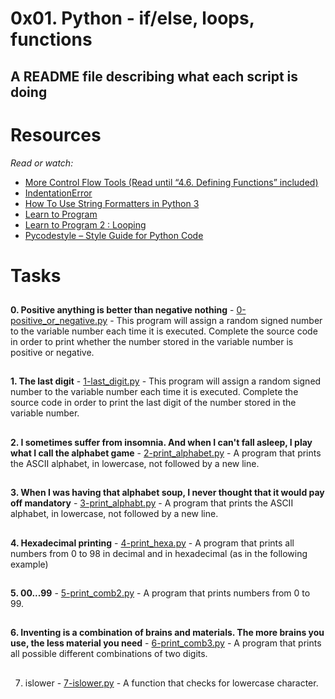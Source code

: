 # 0x01. Python - if/else, loops, functions

## A README file describing what each script is doing

# Resources
_Read or watch:_

 * [More Control Flow Tools (Read until “4.6. Defining Functions” included)](https://docs.python.org/3/tutorial/controlflow.html)
 * [IndentationError](https://www.youtube.com/watch?v=1QXOd2ZQs-Q)
 * [How To Use String Formatters in Python 3](https://www.digitalocean.com/community/tutorials/how-to-use-string-formatters-in-python-3)
 * [Learn to Program](https://www.youtube.com/playlist?list=PLGLfVvz_LVvTn3cK5e6LjhgGiSeVlIRwt)
 * [Learn to Program 2 : Looping](https://www.youtube.com/playlist?list=PLGLfVvz_LVvTn3cK5e6LjhgGiSeVlIRwt)
 * [Pycodestyle – Style Guide for Python Code](https://pypi.org/project/pycodestyle/)

##
# Tasks
##

__0. Positive anything is better than negative nothing__ - [0-positive_or_negative.py](./0-positive_or_negative.py) - This program will assign a random signed number to the variable number each time it is executed. Complete the source code in order to print whether the number stored in the variable number is positive or negative.
##
__1. The last digit__ - [1-last_digit.py](./1-last_digit.py) - This program will assign a random signed number to the variable number each time it is executed. Complete the source code in order to print the last digit of the number stored in the variable number.
##
__2. I sometimes suffer from insomnia. And when I can't fall asleep, I play what I call the alphabet game__ - [2-print_alphabet.py](./2-print_alphabet.py) - A program that prints the ASCII alphabet, in lowercase, not followed by a new line.
##
__3. When I was having that alphabet soup, I never thought that it would pay off
mandatory__ - [3-print_alphabt.py](./3-print_alphabt.py) - A program that prints the ASCII alphabet, in lowercase, not followed by a new line.
##
__4. Hexadecimal printing__ - [4-print_hexa.py](./4-print_hexa.py) - A program that prints all numbers from 0 to 98 in decimal and in hexadecimal (as in the following example)
##
__5. 00...99__ - [5-print_comb2.py](./5-print_comb2.py) - A program that prints numbers from 0 to 99.
##
__6. Inventing is a combination of brains and materials. The more brains you use, the less material you need__ - [6-print_comb3.py](./6-print_comb3.py) - A program that prints all possible different combinations of two digits.
##
7. islower - [7-islower.py](./7-islower.py) - A function that checks for lowercase character.
##
